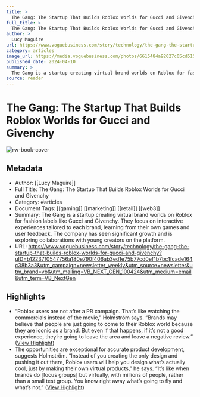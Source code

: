 ```yaml
---
title: >
  The Gang: The Startup That Builds Roblox Worlds for Gucci and Givenchy
full_title: >
  The Gang: The Startup That Builds Roblox Worlds for Gucci and Givenchy
author: >
  Lucy Maguire
url: https://www.voguebusiness.com/story/technology/the-gang-the-startup-that-builds-roblox-worlds-for-gucci-and-givenchy?uID=b12237f0547756a180e790f406ab3ed1e75b77cd0ef1b7bc1fcade164c38b3a3&utm_campaign=newsletter_weekly&utm_source=newsletter&utm_brand=vb&utm_mailing=VB_NEXT_GEN_100424&utm_medium=email&utm_term=VB_NextGen
category: articles
image_url: https://media.voguebusiness.com/photos/6615484a92027c05cd5159c9/16:9/w_1280,c_limit/the-gang-vogue-business-social-newsletter.jpg
published_date: 2024-04-10
summary: >
  The Gang is a startup creating virtual brand worlds on Roblox for fashion labels like Gucci and Givenchy. They focus on interactive experiences tailored to each brand, learning from their own games and user feedback. The company has seen significant growth and is exploring collaborations with young creators on the platform.
source: reader
---
```

# The Gang: The Startup That Builds Roblox Worlds for Gucci and Givenchy

![rw-book-cover](https://media.voguebusiness.com/photos/6615484a92027c05cd5159c9/16:9/w_1280,c_limit/the-gang-vogue-business-social-newsletter.jpg)

## Metadata
- Author: [[Lucy Maguire]]
- Full Title: The Gang: The Startup That Builds Roblox Worlds for Gucci and Givenchy
- Category: #articles
- Document Tags: [[gaming]] [[marketing]] [[retail]] [[web3]] 
- Summary: The Gang is a startup creating virtual brand worlds on Roblox for fashion labels like Gucci and Givenchy. They focus on interactive experiences tailored to each brand, learning from their own games and user feedback. The company has seen significant growth and is exploring collaborations with young creators on the platform.
- URL: https://www.voguebusiness.com/story/technology/the-gang-the-startup-that-builds-roblox-worlds-for-gucci-and-givenchy?uID=b12237f0547756a180e790f406ab3ed1e75b77cd0ef1b7bc1fcade164c38b3a3&utm_campaign=newsletter_weekly&utm_source=newsletter&utm_brand=vb&utm_mailing=VB_NEXT_GEN_100424&utm_medium=email&utm_term=VB_NextGen

## Highlights
- “Roblox users are not after a PR campaign. That’s like watching the commercials instead of the movie,” Holmström says. “Brands may believe that people are just going to come to their Roblox world because they are iconic as a brand. But even if that happens, if it’s not a good experience, they’re going to leave the area and leave a negative review.” ([View Highlight](https://read.readwise.io/read/01j1pn4ytpnnyak7mnnbdjrbsc))
- The opportunities are exceptional for accurate product development, suggests Holmström. “Instead of you creating the only design and pushing it out there, Roblox users will help you design what’s actually cool, just by making their own virtual products,” he says. “It’s like when brands do [focus groups] but virtually, with millions of people, rather than a small test group. You know right away what’s going to fly and what’s not.” ([View Highlight](https://read.readwise.io/read/01j1pn6v662kq73yvkqf88zmn8))


